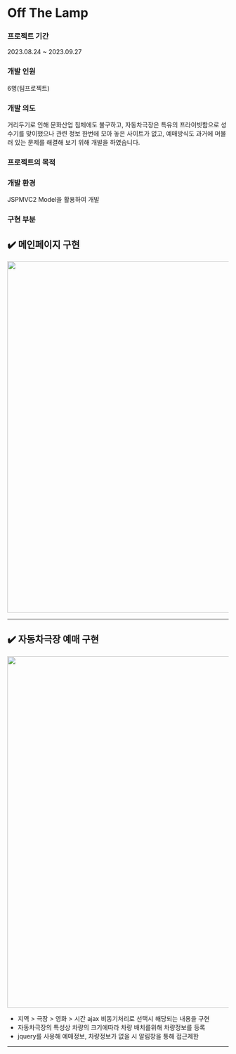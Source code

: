 # Off The Lamp

### 프로젝트 기간
2023.08.24 ~ 2023.09.27

### 개발 인원
6명(팀프로젝트)

### 개발 의도
거리두기로 인해 문화산업 침체에도 불구하고, 자동차극장은 특유의 프라이빗함으로
성수기를 맞이했으나 관련 정보 한번에 모아 놓은 사이트가 없고, 예매방식도 과거에 머물러
있는 문제를 해결해 보기 위해 개발을 하였습니다.

### 프로젝트의 목적

### 개발 환경
JSPMVC2 Model을 활용하여 개발

### 구현 부분
✔️ **메인페이지 구현**
---
<img src="https://github.com/yejively/OffTheLamp/assets/143873963/b9c832e5-e40e-441d-b0e9-a917bc5f643f.gif" width="800" heigth="500">

---
✔️ **자동차극장 예매 구현**
---
<img src="https://github.com/yejively/yejively/assets/143873963/cdf45548-fbd9-4e7a-9a9c-98ec81c1a1b2.gif" width="800" heigth="500">


- 지역 > 극장 > 영화 > 시간 ajax 비동기처리로 선택시 해당되는 내용을 구현
- 자동차극장의 특성상 차량의 크기에따라 차량 배치를위해 차량정보를 등록
- jquery를 사용해 예매정보, 차량정보가 없을 시 알림창을 통해 접근제한
---

  



